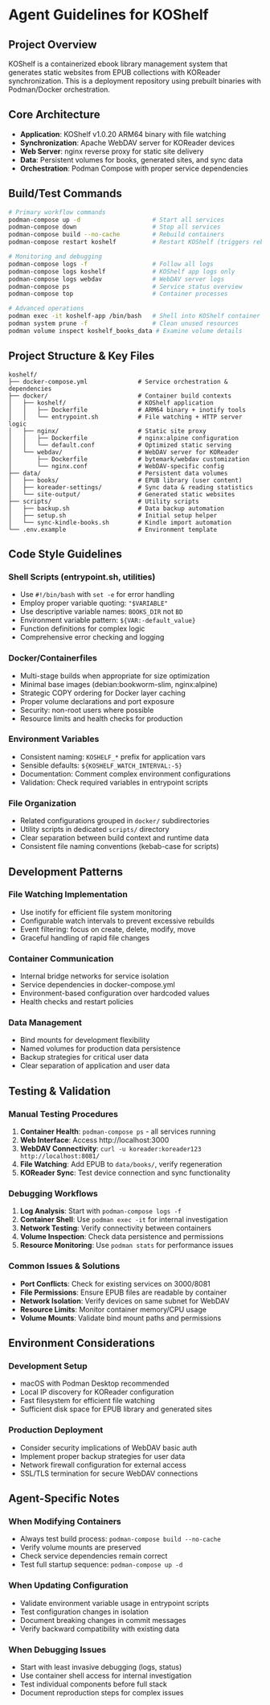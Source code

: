 # Agent Guidelines for KOShelf

## Project Overview
KOShelf is a containerized ebook library management system that generates static websites from EPUB collections with KOReader synchronization. This is a deployment repository using prebuilt binaries with Podman/Docker orchestration.

## Core Architecture
- **Application**: KOShelf v1.0.20 ARM64 binary with file watching
- **Synchronization**: Apache WebDAV server for KOReader devices  
- **Web Server**: nginx reverse proxy for static site delivery
- **Data**: Persistent volumes for books, generated sites, and sync data
- **Orchestration**: Podman Compose with proper service dependencies

## Build/Test Commands
```bash
# Primary workflow commands
podman-compose up -d                    # Start all services
podman-compose down                     # Stop all services  
podman-compose build --no-cache         # Rebuild containers
podman-compose restart koshelf          # Restart KOShelf (triggers rebuild)

# Monitoring and debugging
podman-compose logs -f                  # Follow all logs
podman-compose logs koshelf             # KOShelf app logs only
podman-compose logs webdav              # WebDAV server logs
podman-compose ps                       # Service status overview
podman-compose top                      # Container processes

# Advanced operations
podman exec -it koshelf-app /bin/bash   # Shell into KOShelf container
podman system prune -f                  # Clean unused resources
podman volume inspect koshelf_books_data # Examine volume details
```

## Project Structure & Key Files
```
koshelf/
├── docker-compose.yml              # Service orchestration & dependencies
├── docker/                         # Container build contexts
│   ├── koshelf/                    # KOShelf application
│   │   ├── Dockerfile              # ARM64 binary + inotify tools
│   │   └── entrypoint.sh           # File watching + HTTP server logic
│   ├── nginx/                      # Static site proxy
│   │   ├── Dockerfile              # nginx:alpine configuration
│   │   └── default.conf            # Optimized static serving
│   └── webdav/                     # WebDAV server for KOReader
│       ├── Dockerfile              # bytemark/webdav customization
│       └── nginx.conf              # WebDAV-specific config
├── data/                           # Persistent data volumes
│   ├── books/                      # EPUB library (user content)
│   ├── koreader-settings/          # Sync data & reading statistics
│   └── site-output/                # Generated static websites
├── scripts/                        # Utility scripts
│   ├── backup.sh                   # Data backup automation
│   ├── setup.sh                    # Initial setup helper
│   └── sync-kindle-books.sh        # Kindle import automation
└── .env.example                    # Environment template
```

## Code Style Guidelines

### Shell Scripts (entrypoint.sh, utilities)
- Use `#!/bin/bash` with `set -e` for error handling
- Employ proper variable quoting: `"$VARIABLE"` 
- Use descriptive variable names: `BOOKS_DIR` not `BD`
- Environment variable pattern: `${VAR:-default_value}`
- Function definitions for complex logic
- Comprehensive error checking and logging

### Docker/Containerfiles
- Multi-stage builds when appropriate for size optimization
- Minimal base images (debian:bookworm-slim, nginx:alpine)
- Strategic COPY ordering for Docker layer caching
- Proper volume declarations and port exposure
- Security: non-root users where possible
- Resource limits and health checks for production

### Environment Variables
- Consistent naming: `KOSHELF_*` prefix for application vars
- Sensible defaults: `${KOSHELF_WATCH_INTERVAL:-5}`
- Documentation: Comment complex environment configurations
- Validation: Check required variables in entrypoint scripts

### File Organization
- Related configurations grouped in `docker/` subdirectories
- Utility scripts in dedicated `scripts/` directory
- Clear separation between build context and runtime data
- Consistent file naming conventions (kebab-case for scripts)

## Development Patterns

### File Watching Implementation
- Use inotify for efficient file system monitoring
- Configurable watch intervals to prevent excessive rebuilds
- Event filtering: focus on create, delete, modify, move
- Graceful handling of rapid file changes

### Container Communication
- Internal bridge networks for service isolation
- Service dependencies in docker-compose.yml
- Environment-based configuration over hardcoded values
- Health checks and restart policies

### Data Management
- Bind mounts for development flexibility
- Named volumes for production data persistence
- Backup strategies for critical user data
- Clear separation of application and user data

## Testing & Validation

### Manual Testing Procedures
1. **Container Health**: `podman-compose ps` - all services running
2. **Web Interface**: Access http://localhost:3000
3. **WebDAV Connectivity**: `curl -u koreader:koreader123 http://localhost:8081/`
4. **File Watching**: Add EPUB to `data/books/`, verify regeneration
5. **KOReader Sync**: Test device connection and sync functionality

### Debugging Workflows
1. **Log Analysis**: Start with `podman-compose logs -f`
2. **Container Shell**: Use `podman exec -it` for internal investigation
3. **Network Testing**: Verify connectivity between containers
4. **Volume Inspection**: Check data persistence and permissions
5. **Resource Monitoring**: Use `podman stats` for performance issues

### Common Issues & Solutions
- **Port Conflicts**: Check for existing services on 3000/8081
- **File Permissions**: Ensure EPUB files are readable by container
- **Network Isolation**: Verify devices on same subnet for WebDAV
- **Resource Limits**: Monitor container memory/CPU usage
- **Volume Mounts**: Validate bind mount paths and permissions

## Environment Considerations

### Development Setup
- macOS with Podman Desktop recommended
- Local IP discovery for KOReader configuration
- Fast filesystem for efficient file watching
- Sufficient disk space for EPUB library and generated sites

### Production Deployment
- Consider security implications of WebDAV basic auth
- Implement proper backup strategies for user data
- Network firewall configuration for external access
- SSL/TLS termination for secure WebDAV connections

## Agent-Specific Notes

### When Modifying Containers
- Always test build process: `podman-compose build --no-cache`
- Verify volume mounts are preserved
- Check service dependencies remain correct
- Test full startup sequence: `podman-compose up -d`

### When Updating Configuration
- Validate environment variable usage in entrypoint scripts
- Test configuration changes in isolation
- Document breaking changes in commit messages
- Verify backward compatibility with existing data

### When Debugging Issues
- Start with least invasive debugging (logs, status)
- Use container shell access for internal investigation
- Test individual components before full stack
- Document reproduction steps for complex issues